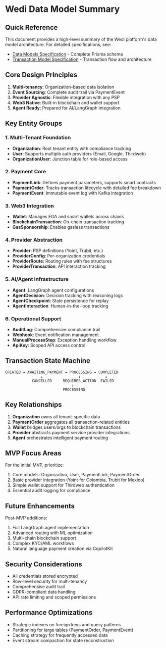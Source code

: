 # Wedi Data Model Summary

## Quick Reference

This document provides a high-level summary of the Wedi platform's data model architecture. For detailed specifications, see:
- [Data Models Specification](./data-models-specification.md) - Complete Prisma schema
- [Transaction Model Specification](./transaction-model-specification.md) - Transaction flow and architecture

## Core Design Principles

1. **Multi-tenancy**: Organization-based data isolation
2. **Event Sourcing**: Complete audit trail via PaymentEvent
3. **Provider Agnostic**: Flexible integration with any PSP
4. **Web3 Native**: Built-in blockchain and wallet support
5. **Agent Ready**: Prepared for AI/LangGraph integration

## Key Entity Groups

### 1. Multi-Tenant Foundation
- **Organization**: Root tenant entity with compliance tracking
- **User**: Supports multiple auth providers (Email, Google, Thirdweb)
- **OrganizationUser**: Junction table for role-based access

### 2. Payment Core
- **PaymentLink**: Defines payment parameters, supports smart contracts
- **PaymentOrder**: Tracks transaction lifecycle with detailed fee breakdown
- **PaymentEvent**: Immutable event log with Kafka integration

### 3. Web3 Integration
- **Wallet**: Manages EOA and smart wallets across chains
- **BlockchainTransaction**: On-chain transaction tracking
- **GasSponsorship**: Enables gasless transactions

### 4. Provider Abstraction
- **Provider**: PSP definitions (Yoint, Trubit, etc.)
- **ProviderConfig**: Per-organization credentials
- **ProviderRoute**: Routing rules with fee structures
- **ProviderTransaction**: API interaction tracking

### 5. AI/Agent Infrastructure
- **Agent**: LangGraph agent configurations
- **AgentDecision**: Decision tracking with reasoning logs
- **AgentCheckpoint**: State persistence for replay
- **AgentInteraction**: Human-in-the-loop tracking

### 6. Operational Support
- **AuditLog**: Comprehensive compliance trail
- **Webhook**: Event notification management
- **ManualProcessStep**: Exception handling workflow
- **ApiKey**: Scoped API access control

## Transaction State Machine

```
CREATED → AWAITING_PAYMENT → PROCESSING → COMPLETED
                ↓                ↓           ↓
            CANCELLED     REQUIRES_ACTION  FAILED
                              ↓
                          PROCESSING
```

## Key Relationships

1. **Organization** owns all tenant-specific data
2. **PaymentOrder** aggregates all transaction-related entities
3. **Wallet** bridges users/orgs to blockchain transactions
4. **Provider** abstracts payment service provider integrations
5. **Agent** orchestrates intelligent payment routing

## MVP Focus Areas

For the initial MVP, prioritize:
1. Core models: Organization, User, PaymentLink, PaymentOrder
2. Basic provider integration (Yoint for Colombia, Trubit for Mexico)
3. Simple wallet support for Thirdweb authentication
4. Essential audit logging for compliance

## Future Enhancements

Post-MVP additions:
1. Full LangGraph agent implementation
2. Advanced routing with ML optimization
3. Multi-chain blockchain support
4. Complex KYC/AML workflows
5. Natural language payment creation via CopilotKit

## Security Considerations

- All credentials stored encrypted
- Row-level security for multi-tenancy
- Comprehensive audit trail
- GDPR-compliant data handling
- API rate limiting and scoped permissions

## Performance Optimizations

- Strategic indexes on foreign keys and query patterns
- Partitioning for large tables (PaymentOrder, PaymentEvent)
- Caching strategy for frequently accessed data
- Event stream compaction for state reconstruction 